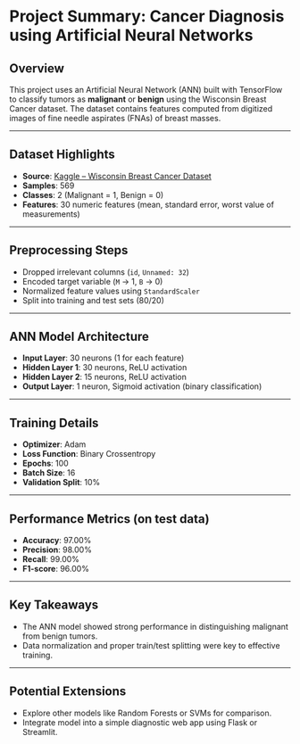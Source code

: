 # Project Summary: Cancer Diagnosis using Artificial Neural Networks

## Overview
This project uses an Artificial Neural Network (ANN) built with TensorFlow to classify tumors as **malignant** or **benign** using the Wisconsin Breast Cancer dataset. The dataset contains features computed from digitized images of fine needle aspirates (FNAs) of breast masses.

---

## Dataset Highlights
- **Source**: [Kaggle – Wisconsin Breast Cancer Dataset](https://www.kaggle.com/uciml/breast-cancer-wisconsin-data)
- **Samples**: 569
- **Classes**: 2 (Malignant = 1, Benign = 0)
- **Features**: 30 numeric features (mean, standard error, worst value of measurements)

---

## Preprocessing Steps
- Dropped irrelevant columns (`id`, `Unnamed: 32`)
- Encoded target variable (`M` → 1, `B` → 0)
- Normalized feature values using `StandardScaler`
- Split into training and test sets (80/20)

---

## ANN Model Architecture
- **Input Layer**: 30 neurons (1 for each feature)
- **Hidden Layer 1**: 30 neurons, ReLU activation
- **Hidden Layer 2**: 15 neurons, ReLU activation
- **Output Layer**: 1 neuron, Sigmoid activation (binary classification)

---

## Training Details
- **Optimizer**: Adam
- **Loss Function**: Binary Crossentropy
- **Epochs**: 100
- **Batch Size**: 16
- **Validation Split**: 10%

---

## Performance Metrics (on test data)

- **Accuracy**: 97.00%
- **Precision**: 98.00%
- **Recall**: 99.00%
- **F1-score**: 96.00%

---

## Key Takeaways
- The ANN model showed strong performance in distinguishing malignant from benign tumors.
- Data normalization and proper train/test splitting were key to effective training.

---

## Potential Extensions
- Explore other models like Random Forests or SVMs for comparison.
- Integrate model into a simple diagnostic web app using Flask or Streamlit.
